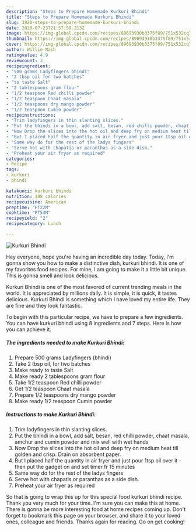 ```yaml
---
description: "Steps to Prepare Homemade Kurkuri Bhindi"
title: "Steps to Prepare Homemade Kurkuri Bhindi"
slug: 3920-steps-to-prepare-homemade-kurkuri-bhindi
date: 2020-07-23T21:57:59.213Z
image: https://img-global.cpcdn.com/recipes/89693930b3375f89/751x532cq70/kurkuri-bhindi-recipe-main-photo.jpg
thumbnail: https://img-global.cpcdn.com/recipes/89693930b3375f89/751x532cq70/kurkuri-bhindi-recipe-main-photo.jpg
cover: https://img-global.cpcdn.com/recipes/89693930b3375f89/751x532cq70/kurkuri-bhindi-recipe-main-photo.jpg
author: Willie Nash
ratingvalue: 4.9
reviewcount: 3
recipeingredient:
- "500 grams Ladyfingers bhindi"
- "2 tbsp oil for two batches"
- "to taste Salt"
- "2 tablespoons gram flour"
- "1/2 teaspoon Red chilli powder"
- "1/2 teaspoon Chaat masala"
- "1/2 teaspoons dry mango powder"
- "1/2 teaspoon Cumin powder"
recipeinstructions:
- "Trim ladyfingers in thin slanting slices."
- "Put the bhindi in a bowl, add salt, besan, red chilli powder, chaat masala, amchur and cumin powder and mix well with wet hands"
- "Now Drop the slices into the hot oil and deep fry on medium heat till golden and crisp. Drain on absorbent paper."
- "But I placed half the quantity in air fryer and just pour 1tsp oil over it  then put the gadget on and set timer fr 15 minutes"
- "Same way do for the rest of the ladys fingers"
- "Serve hot with chapatis or paranthas as a side dish."
- "Preheat your air fryer as required"
categories:
- Recipe
tags:
- kurkuri
- bhindi

katakunci: kurkuri bhindi 
nutrition: 108 calories
recipecuisine: American
preptime: "PT22M"
cooktime: "PT54M"
recipeyield: "2"
recipecategory: Lunch

---
```



![Kurkuri Bhindi](https://img-global.cpcdn.com/recipes/89693930b3375f89/751x532cq70/kurkuri-bhindi-recipe-main-photo.jpg)

Hey everyone, hope you're having an incredible day today. Today, I'm gonna show you how to make a distinctive dish, kurkuri bhindi. It is one of my favorites food recipes. For mine, I am going to make it a little bit unique. This is gonna smell and look delicious.

Kurkuri Bhindi is one of the most favored of current trending meals in the world. It is appreciated by millions daily. It is simple, it is quick, it tastes delicious. Kurkuri Bhindi is something which I have loved my entire life. They are fine and they look fantastic.




To begin with this particular recipe, we have to prepare a few ingredients. You can have kurkuri bhindi using 8 ingredients and 7 steps. Here is how you can achieve it.

<!--inarticleads1-->

##### The ingredients needed to make Kurkuri Bhindi:

1. Prepare 500 grams Ladyfingers (bhindi)
1. Take 2 tbsp oil, for two batches
1. Make ready to taste Salt
1. Make ready 2 tablespoons gram flour
1. Take 1/2 teaspoon Red chilli powder
1. Get 1/2 teaspoon Chaat masala
1. Prepare 1/2 teaspoons dry mango powder
1. Make ready 1/2 teaspoon Cumin powder




<!--inarticleads2-->

##### Instructions to make Kurkuri Bhindi:

1. Trim ladyfingers in thin slanting slices.
1. Put the bhindi in a bowl, add salt, besan, red chilli powder, chaat masala, amchur and cumin powder and mix well with wet hands
1. Now Drop the slices into the hot oil and deep fry on medium heat till golden and crisp. Drain on absorbent paper.
1. But I placed half the quantity in air fryer and just pour 1tsp oil over it  - then put the gadget on and set timer fr 15 minutes
1. Same way do for the rest of the ladys fingers
1. Serve hot with chapatis or paranthas as a side dish.
1. Preheat your air fryer as required




So that is going to wrap this up for this special food kurkuri bhindi recipe. Thank you very much for your time. I'm sure you can make this at home. There is gonna be more interesting food at home recipes coming up. Don't forget to bookmark this page on your browser, and share it to your loved ones, colleague and friends. Thanks again for reading. Go on get cooking!

